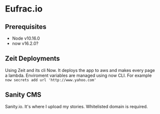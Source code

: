 # Eufrac.io
## Prerequisites
- Node v10.16.0
- now v16.2.0?


## Zeit Deployments
Using Zeit and its cli Now. It deploys the app to aws and makes every page a lambda.
Enviroment variables are managed using now CLI. For example `now secrets add url 'http://www.yahoo.com'`

## Sanity CMS
Sanity.io. It's where I upload my stories. Whitelisted domain is required. 